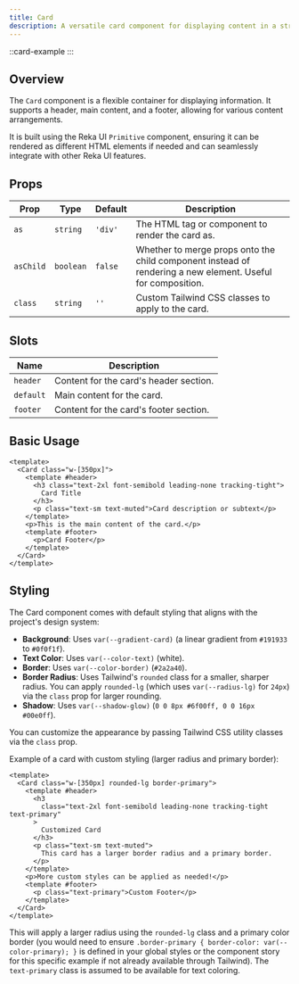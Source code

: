 ```yaml
---
title: Card
description: A versatile card component for displaying content in a structured layout.
---
```


::card-example
:::

## Overview

The `Card` component is a flexible container for displaying information. It supports a header, main content, and a footer, allowing for various content arrangements.

It is built using the Reka UI `Primitive` component, ensuring it can be rendered as different HTML elements if needed and can seamlessly integrate with other Reka UI features.

## Props

| Prop      | Type      | Default | Description                                                                                                 |
| --------- | --------- | ------- | ----------------------------------------------------------------------------------------------------------- |
| `as`      | `string`  | `'div'` | The HTML tag or component to render the card as.                                                            |
| `asChild` | `boolean` | `false` | Whether to merge props onto the child component instead of rendering a new element. Useful for composition. |
| `class`   | `string`  | `''`    | Custom Tailwind CSS classes to apply to the card.                                                           |

## Slots

| Name      | Description                            |
| --------- | -------------------------------------- |
| `header`  | Content for the card's header section. |
| `default` | Main content for the card.             |
| `footer`  | Content for the card's footer section. |

## Basic Usage

```vue
<template>
  <Card class="w-[350px]">
    <template #header>
      <h3 class="text-2xl font-semibold leading-none tracking-tight">
        Card Title
      </h3>
      <p class="text-sm text-muted">Card description or subtext</p>
    </template>
    <p>This is the main content of the card.</p>
    <template #footer>
      <p>Card Footer</p>
    </template>
  </Card>
</template>
```

## Styling

The Card component comes with default styling that aligns with the project's design system:

- **Background**: Uses `var(--gradient-card)` (a linear gradient from `#191933` to `#0f0f1f`).
- **Text Color**: Uses `var(--color-text)` (white).
- **Border**: Uses `var(--color-border)` (`#2a2a40`).
- **Border Radius**: Uses Tailwind's `rounded` class for a smaller, sharper radius. You can apply `rounded-lg` (which uses `var(--radius-lg)` for `24px`) via the `class` prop for larger rounding.
- **Shadow**: Uses `var(--shadow-glow)` (`0 0 8px #6f00ff, 0 0 16px #00e0ff`).

You can customize the appearance by passing Tailwind CSS utility classes via the `class` prop.

Example of a card with custom styling (larger radius and primary border):

```vue
<template>
  <Card class="w-[350px] rounded-lg border-primary">
    <template #header>
      <h3
        class="text-2xl font-semibold leading-none tracking-tight text-primary"
      >
        Customized Card
      </h3>
      <p class="text-sm text-muted">
        This card has a larger border radius and a primary border.
      </p>
    </template>
    <p>More custom styles can be applied as needed!</p>
    <template #footer>
      <p class="text-primary">Custom Footer</p>
    </template>
  </Card>
</template>
```

This will apply a larger radius using the `rounded-lg` class and a primary color border (you would need to ensure `.border-primary { border-color: var(--color-primary); }` is defined in your global styles or the component story for this specific example if not already available through Tailwind). The `text-primary` class is assumed to be available for text coloring.

